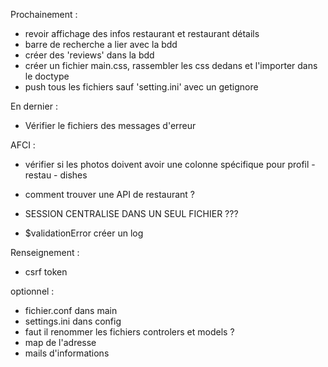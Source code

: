 Prochainement :
- revoir affichage des infos restaurant et restaurant détails
- barre de recherche a lier avec la bdd
- créer des 'reviews' dans la bdd
- créer un fichier main.css, rassembler les css dedans et l'importer dans le doctype
- push tous les fichiers sauf 'setting.ini' avec un getignore

En dernier :
- Vérifier le fichiers des messages d'erreur


AFCI :
- vérifier si les photos doivent avoir une colonne spécifique pour profil - restau - dishes
- comment trouver une API de restaurant ?

- SESSION CENTRALISE DANS UN SEUL FICHIER ???
- $validationError créer un log

Renseignement :
- csrf token


optionnel :
- fichier.conf dans main
- settings.ini dans config
- faut il renommer les fichiers controlers et models ?
- map de l'adresse
- mails d'informations